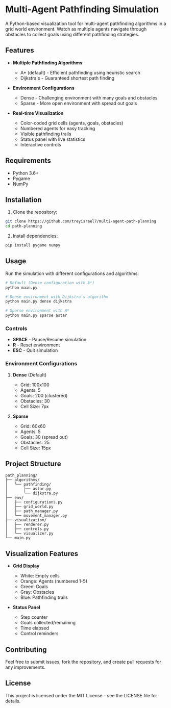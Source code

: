 # Multi-Agent Pathfinding Simulation

A Python-based visualization tool for multi-agent pathfinding algorithms in a grid world environment. Watch as multiple agents navigate through obstacles to collect goals using different pathfinding strategies.

## Features

- **Multiple Pathfinding Algorithms**
  - A* (default) - Efficient pathfinding using heuristic search
  - Dijkstra's - Guaranteed shortest path finding
  
- **Environment Configurations**
  - Dense - Challenging environment with many goals and obstacles
  - Sparse - More open environment with spread out goals
  
- **Real-time Visualization**
  - Color-coded grid cells (agents, goals, obstacles)
  - Numbered agents for easy tracking
  - Visible pathfinding trails
  - Status panel with live statistics
  - Interactive controls

## Requirements

- Python 3.6+
- Pygame
- NumPy

## Installation

1. Clone the repository:
```bash
git clone https://github.com/treyisrael7/multi-agent-path-planning
cd path-planning
```

2. Install dependencies:
```bash
pip install pygame numpy
```

## Usage

Run the simulation with different configurations and algorithms:

```bash
# Default (Dense configuration with A*)
python main.py

# Dense environment with Dijkstra's algorithm
python main.py dense dijkstra

# Sparse environment with A*
python main.py sparse astar
```

### Controls

- **SPACE** - Pause/Resume simulation
- **R** - Reset environment
- **ESC** - Quit simulation

### Environment Configurations

1. **Dense** (Default)
   - Grid: 100x100
   - Agents: 5
   - Goals: 200 (clustered)
   - Obstacles: 30
   - Cell Size: 7px

2. **Sparse**
   - Grid: 60x60
   - Agents: 5
   - Goals: 30 (spread out)
   - Obstacles: 25
   - Cell Size: 15px

## Project Structure

```
path_planning/
├── algorithms/
│   └── pathfinding/
│       ├── astar.py
│       └── dijkstra.py
├── env/
│   ├── configurations.py
│   ├── grid_world.py
│   ├── path_manager.py
│   └── movement_manager.py
├── visualization/
│   ├── renderer.py
│   ├── controls.py
│   └── visualizer.py
└── main.py
```

## Visualization Features

- **Grid Display**
  - White: Empty cells
  - Orange: Agents (numbered 1-5)
  - Green: Goals
  - Gray: Obstacles
  - Blue: Pathfinding trails

- **Status Panel**
  - Step counter
  - Goals collected/remaining
  - Time elapsed
  - Control reminders

## Contributing

Feel free to submit issues, fork the repository, and create pull requests for any improvements.

## License

This project is licensed under the MIT License - see the LICENSE file for details.
